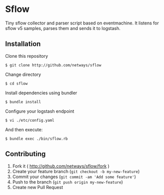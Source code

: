 # Sflow

Tiny sflow collector and parser script based on eventmachine. It listens for sflow v5 samples, parses them and sends it to logstash.

## Installation

Clone this repository

    $ git clone http://github.com/netways/sflow

Change directory

    $ cd sflow

Install dependencies using bundler

    $ bundle install

Configure your logstash endpoint

    $ vi ./etc/config.yaml

And then execute:

    $ bundle exec ./bin/sflow.rb

## Contributing

1. Fork it ( http://github.com/netways/sflow/fork )
2. Create your feature branch (`git checkout -b my-new-feature`)
3. Commit your changes (`git commit -am 'Add some feature'`)
4. Push to the branch (`git push origin my-new-feature`)
5. Create new Pull Request
